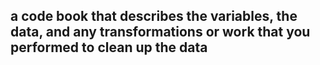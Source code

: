 ## a code book that describes the variables, the data, and any transformations or work that you performed to clean up the data 
